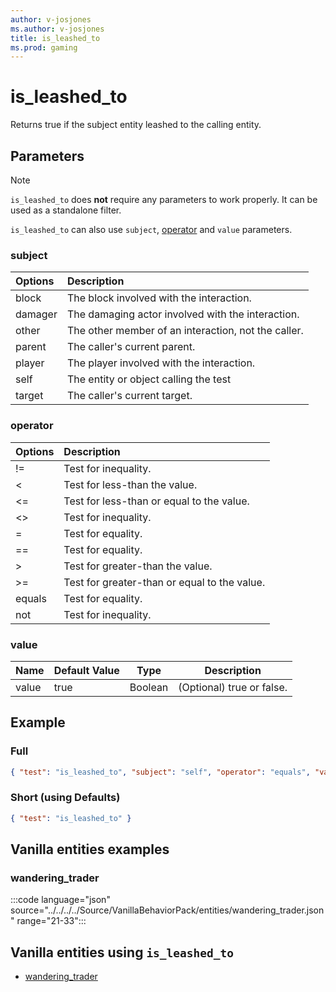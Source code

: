 ```yaml
---
author: v-josjones
ms.author: v-josjones
title: is_leashed_to
ms.prod: gaming
---
```


# is_leashed_to

Returns true if the subject entity leashed to the calling entity.

## Parameters

> [!Note]
> `is_leashed_to` does **not** require any parameters to work properly. It can be used as a standalone filter.
>
> `is_leashed_to` can also use `subject`, [operator](../Definitions/NestedTables/operator.md) and `value` parameters.

### subject

| Options| Description |
|:-----------|:-----------|
| block| The block involved with the interaction. |
| damager| The damaging actor involved with the interaction. |
| other| The other member of an interaction, not the caller. |
| parent| The caller's current parent. |
| player| The player involved with the interaction. |
| self| The entity or object calling the test |
| target| The caller's current target. |

### operator

| Options| Description |
|:-----------|:-----------|
| !=| Test for inequality. |
| <| Test for less-than the value. |
| <=| Test for less-than or equal to the value. |
| <>| Test for inequality. |
| =| Test for equality. |
| ==| Test for equality. |
| >| Test for greater-than the value. |
| >=| Test for greater-than or equal to the value. |
| equals| Test for equality. |
| not| Test for inequality. |

### value

|Name |Default Value  |Type  |Description  |
|---------|---------|---------|---------|
|value |true |Boolean |(Optional) true or false. |

## Example

### Full

```json
{ "test": "is_leashed_to", "subject": "self", "operator": "equals", "value": "true" }
```

### Short (using Defaults)

```json
{ "test": "is_leashed_to" }
```

## Vanilla entities examples

### wandering_trader

:::code language="json" source="../../../../Source/VanillaBehaviorPack/entities/wandering_trader.json" range="21-33":::

## Vanilla entities using `is_leashed_to`

- [wandering_trader](../../../../Source/VanillaBehaviorPack_Snippets/entities/wandering_trader.md)
